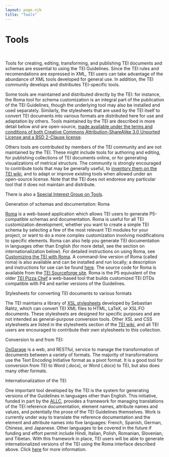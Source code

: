 ```yaml
---
layout: page.njk
title: "Tools"
---
```

# Tools



 
 


 Tools for creating, editing, transforming, and publishing TEI documents and schemas
 are essential to using the TEI Guidelines. Since the TEI rules and recomendations
 are expressed in XML, TEI users can take advantage of the abundance of XML tools developed
 for general use. In addition, the TEI community develops and distributes TEI-specific
 tools.
 
 Some tools are maintained and distributed directly by the TEI: for instance, the Roma
 tool for schema customization is an integral part of the publication of the TEI Guidelines,
 though the underlying tool may also be installed and used separately. Similarly, the
 stylesheets that are used by the TEI itself to convert TEI documents into various
 formats are distributed here for use and adaptation by others. Tools maintained by
 the TEI are described in more detail below and are open-source, [made available under the terms and conditions of both Creative Commons Attribution-ShareAlike
 3.0 Unported License and a BSD 2-Clause license](../Guidelines/access.xml#licensing).
 
 Others tools are contributed by members of the TEI community and are not maintained
 by the TEI. These might include tools for authoring and editing, for publishing collections
 of TEI documents online, or for generating visualizations of metrical structure. The
 community is strongly encouraged to contribute tools that may be generally useful,
 to [inventory them on the TEI wiki](https://wiki.tei-c.org/index.php/Category:Tools), and to adapt or improve existing tools when allowed under an open-source license.
 Note that the TEI does not endorese any particular tool that it does not maintain
 and distribute.
 
 There is also a [Special Interest Group on Tools](/activities/SIG/Tools/).
 
 
 
 Generation of schemas and documentation: Roma
 
 [Roma](https://roma2.tei-c.org/) is a web-based application which allows TEI users to
 generate P5-compatible schemas and documentation. Roma is useful for all TEI customization
 development, whether you want to create a simple TEI schema by selecting a few of
 the most relevant TEI modules for your project, or want to do a more complex customization
 involving modifications to specific elements. Roma can also help you generate TEI
 documentation in languages other than English (for more detail, see the section on
 internationalization below). For detailed instructions on using Roma, see [Customizing the TEI with Roma](../Guidelines/Customization/use_roma.xml). A command-line version of Roma (called roma) is also available and can be installed
 and run locally; a description and instructions for use can be found [here](../Guidelines/Customization/odds.xml#romacommandline). The source code for Roma
 is available from the [TEI Sourceforge site](https://sourceforge.net/project/showfiles.php?group_id=106328&package_id=141128). Roma is the P5 equivalent of the
 older
 [TEI Pizza Chef](/Vault/P4/pizza.html)
 a web-based tool that builds customized
 TEI DTDs compatible with P4 and earlier versions of the Guidelines.
 
 

 
 Stylesheets for converting TEI documents to various formats
 
 The TEI maintains a library of [XSL stylesheets](./Stylesheets/) developed by Sebastian Rahtz,
 which can convert TEI XML files to HTML, LaTeX, or XSL:FO documents. These stylesheets
 are designed for specific purposes and are not intended as general-purpose conversion
 tools. Other
 XSL and CSS stylesheets are listed in the stylesheets section of the [TEI wiki](https://wiki.tei-c.org/index.php/Stylesheets), and
 all TEI users are encouraged to contribute their own stylesheets to this collection.
 
 

 
 Conversion to and from TEI:
 
 [OxGarage](https://oxgarage2.tei-c.org/) is a web, and RESTful, service to manage the transformation of documents between
 a variety of formats. The majority of transformations use the Text Encoding Initiative
 format as a pivot format. It is a good tool for conversion from TEI to Word (.docx),
 or Word (.docx) to TEI, but also does many other formats.
 
 

 
 Internationalization of the TEI
 
 One important tool developed by the TEI is the system for generating versions of the
 Guidelines in languages other than English. This initiative, funded in part by the
 [ALLC](http://www.allc.org/), provides a framework for managing translations of the TEI reference documentation,
 element names, attribute names and values, and potentially the prose of the TEI Guidelines
 themselves. Work is currently under way to translate the reference documentation and
 the element and attribute names into five languages: French, Spanish, German, Chinese,
 and Japanese. Other languages to be covered in the future if funding and effort permit
 include Hindi, Italian, Polish, Romanian, Slovenian, and Tibetan. With this framework
 in place, TEI users will be able to generate internationalized versions of the TEI
 using the Roma interface described above. Click [here](I18N/) for more information.
 
 
  
